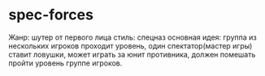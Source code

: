 # spec-forces
Жанр: шутер от первого лица
стиль: спецназ
основная идея: группа из нескольких игроков проходит уровень, один спектатор(мастер игры) ставит ловушки, может играть за юнит противника, должен помешать пройти уровень группе игроков.
